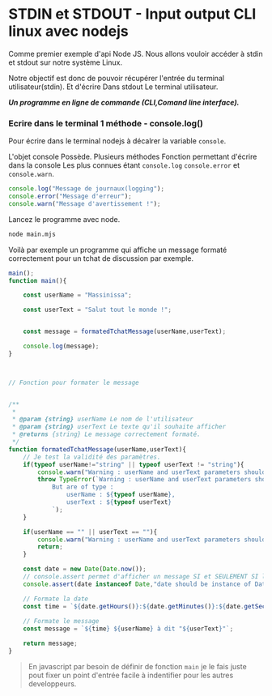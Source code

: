 # STDIN et STDOUT - Input output CLI linux avec nodejs
Comme premier exemple d'api Node JS. Nous allons vouloir accéder à stdin et stdout sur notre système Linux.

Notre objectif est donc de pouvoir récupérer l'entrée du terminal utilisateur(stdin). Et d'écrire Dans stdout Le terminal utilisateur. 

***Un programme en ligne de commande (CLI,Comand line interface).***

### Ecrire dans le terminal 1 méthode - console.log()

Pour écrire dans le terminal nodejs à décalrer la variable `console`.

L'objet console Possède. Plusieurs méthodes Fonction permettant d'écrire dans la console Les plus connues étant `console.log` `console.error` et `console.warn`.

```js
console.log("Message de journaux(logging");
console.error("Message d'erreur");
console.warn("Message d'avertissement !");
```

Lancez le programme avec node.

```bash
node main.mjs
```


Voilà par exemple un programme qui affiche un message formaté correctement pour un tchat de discussion par exemple.

```js
main();
function main(){

    const userName = "Massinissa";

    const userText = "Salut tout le monde !";


    const message = formatedTchatMessage(userName,userText);

    console.log(message);
}



// Fonction pour formater le message 


/**
 * 
 * @param {string} userName Le nom de l'utilisateur
 * @param {string} userText Le texte qu'il souhaite afficher
 * @returns {string} Le message correctement formaté.
 */
function formatedTchatMessage(userName,userText){
    // Je test la validité des paramètres.
    if(typeof userName!="string" || typeof userText != "string"){
        console.warn("Warning : userName and userText parameters should be of time string ! ");
        throw TypeError(`Warning : userName and userText parameters should be of time string ! 
            But are of type :
                userName : ${typeof userName},
                userText : ${typeof userText}
            `);
    }

    if(userName == "" || userText == ""){
        console.warn("Warning : userName and userText parameters should not be empty string !");
        return;
    }

    const date = new Date(Date.now());
    // console.assert permet d'afficher un message SI et SEULEMENT SI la condition en paramètre un est fausse.
    console.assert(date instanceof Date,"date should be instance of Date");

    // Formate la date
    const time = `${date.getHours()}:${date.getMinutes()}:${date.getSeconds()}`;
    
    // Formate le message
    const message = `${time} ${userName} à dit "${userText}"`;

    return message;
}
```

> En javascript par besoin de définir de fonction `main` je le fais juste pout fixer un point d'entrée facile à indentifier pour les autres developpeurs.

